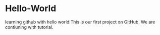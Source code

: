 # Hello-World
learning github with hello world
This is our first project on GitHub.
We are contiuning with tutorial.
